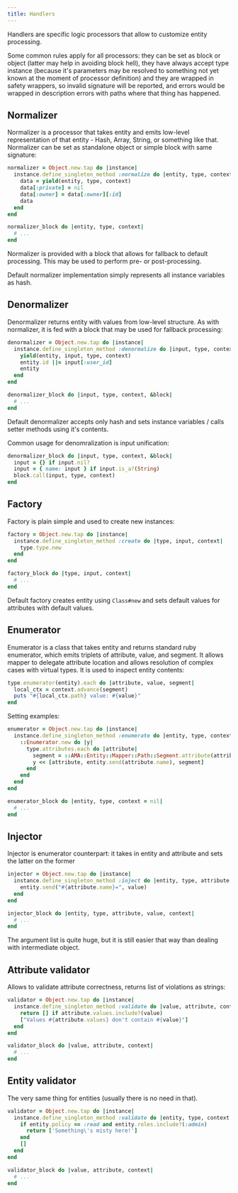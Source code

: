 ```yaml
---
title: Handlers
---
```


Handlers are specific logic processors that allow to customize entity 
processing. 

Some common rules apply for all processors: they can be set as block or object
(latter may help in avoiding block hell), they have always accept type instance
(because it's parameters may be resolved to something not yet known at the 
moment of processor definition) and they are wrapped in safety 
wrappers, so invalid signature will be reported, and errors would be wrapped
in description errors with paths where that thing has happened.

## Normalizer

Normalizer is a processor that takes entity and emits low-level representation
of that entity - Hash, Array, String, or something like that. Normalizer can
be set as standalone object or simple block with same signature:

```ruby
normalizer = Object.new.tap do |instance|
  instance.define_singleton_method :normalize do |entity, type, context|
    data = yield(entity, type, context)
    data[:private] = nil
    data[:owner] = data[:owner][:id]
    data
  end
end
```

```ruby
normalizer_block do |entity, type, context|
  # ...
end
```

Normalizer is provided with a block that allows for fallback to default 
processing. This may be used to perform pre- or post-processing.

Default normalizer implementation simply represents all instance 
variables as hash.

## Denormalizer

Denormalizer returns entity with values from low-level structure. As
with normalizer, it is fed with a block that may be used for fallback 
processing:

```ruby
denormalizer = Object.new.tap do |instance|
  instance.define_singleton_method :denormalize do |input, type, context|
    yield(entity, input, type, context)
    entity.id ||= input[:user_id]
    entity
  end
end
```

```ruby
denormalizer_block do |input, type, context, &block|
  # ...
end
```

Default denormalizer accepts only hash and sets instance variables / calls
setter methods using it's contents.

Common usage for denomralization is input unification:

```ruby
denormalizer_block do |input, type, context, &block|
  input = {} if input.nil?
  input = { name: input } if input.is_a?(String)
  block.call(input, type, context)
end
```

## Factory

Factory is plain simple and used to create new instances:

```ruby
factory = Object.new.tap do |instance|
  instance.define_singleton_method :create do |type, input, context|
    type.type.new
  end
end
```

```ruby
factory_block do |type, input, context|
  # ...
end
```

Default factory creates entity using `Class#new` and sets default 
values for attributes with default values.

## Enumerator

Enumerator is a class that takes entity and returns standard ruby enumerator,
which emits triplets of attribute, value, and segment. It allows mapper to
delegate attribute location and allows resolution of complex cases with virtual
types. It is used to inspect entity contents:

```ruby
type.enumerator(entity).each do |attribute, value, segment|
  local_ctx = context.advance(segment)
  puts "#{local_ctx.path} value: #{value}" 
end
```

Setting examples:

```ruby
enumerator = Object.new.tap do |instance|
  instance.define_singleton_method :enumerate do |entity, type, context = nil|
    ::Enumerator.new do |y|
      type.attributes.each do |attribute|
        segment = ::AMA::Entity::Mapper::Path::Segment.attribute(attribute.name)
        y << [attribute, entity.send(attribute.name), segment]
      end
    end
  end
end
```

```ruby
enumerator_block do |entity, type, context = nil|
  # ...
end
```

## Injector

Injector is enumerator counterpart: it takes in entity and attribute and sets 
the latter on the former

```ruby
injector = Object.new.tap do |instance|
  instance.define_singleton_method :inject do |entity, type, attribute, value|
    entity.send("#{attribute.name}=", value)
  end
end
```

```ruby
injector_block do |entity, type, attribute, value, context|
  # ...
end
```

The argument list is quite huge, but it is still easier that way than dealing
with intermediate object.

## Attribute validator

Allows to validate attribute correctness, returns list of 
violations as strings:

```ruby
validator = Object.new.tap do |instance|
  instance.define_singleton_method :validate do |value, attribute, context|
    return [] if attribute.values.include?(value)
    ["Values #{attribute.values} don't contain #{value}"]
  end
end
```

```ruby
validator_block do |value, attribute, context|
  # ...
end
```

## Entity validator

The very same thing for entities (usually there is no need in that).

```ruby
validator = Object.new.tap do |instance|
  instance.define_singleton_method :validate do |entity, type, context|
    if entity.policy == :read and entity.roles.include?(:admin)
      return ['Something\'s misty here!']
    end
    []
  end
end
```

```ruby
validator_block do |value, attribute, context|
  # ...
end

